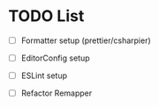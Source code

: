 # TODO List

- [ ] Formatter setup (prettier/csharpier)
- [ ] EditorConfig setup
- [ ] ESLint setup
- [ ] Refactor Remapper


